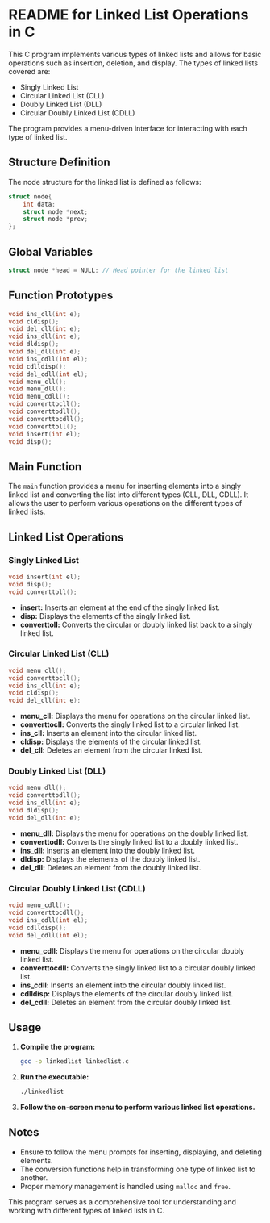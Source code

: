 # README for Linked List Operations in C

This C program implements various types of linked lists and allows for basic operations such as insertion, deletion, and display. The types of linked lists covered are:

- Singly Linked List
- Circular Linked List (CLL)
- Doubly Linked List (DLL)
- Circular Doubly Linked List (CDLL)

The program provides a menu-driven interface for interacting with each type of linked list.

## Structure Definition

The node structure for the linked list is defined as follows:

```c
struct node{
	int data;
	struct node *next;
	struct node *prev;
};
```

## Global Variables

```c
struct node *head = NULL; // Head pointer for the linked list
```

## Function Prototypes

```c
void ins_cll(int e);
void cldisp();
void del_cll(int e);
void ins_dll(int e);
void dldisp();
void del_dll(int e);
void ins_cdll(int el);
void cdlldisp();
void del_cdll(int el);
void menu_cll();
void menu_dll();
void menu_cdll();
void converttocll();
void converttodll();
void converttocdll();
void converttoll();
void insert(int el);
void disp();
```

## Main Function

The `main` function provides a menu for inserting elements into a singly linked list and converting the list into different types (CLL, DLL, CDLL). It allows the user to perform various operations on the different types of linked lists.

## Linked List Operations

### Singly Linked List

```c
void insert(int el);
void disp();
void converttoll();
```

- **insert:** Inserts an element at the end of the singly linked list.
- **disp:** Displays the elements of the singly linked list.
- **converttoll:** Converts the circular or doubly linked list back to a singly linked list.

### Circular Linked List (CLL)

```c
void menu_cll();
void converttocll();
void ins_cll(int e);
void cldisp();
void del_cll(int e);
```

- **menu_cll:** Displays the menu for operations on the circular linked list.
- **converttocll:** Converts the singly linked list to a circular linked list.
- **ins_cll:** Inserts an element into the circular linked list.
- **cldisp:** Displays the elements of the circular linked list.
- **del_cll:** Deletes an element from the circular linked list.

### Doubly Linked List (DLL)

```c
void menu_dll();
void converttodll();
void ins_dll(int e);
void dldisp();
void del_dll(int e);
```

- **menu_dll:** Displays the menu for operations on the doubly linked list.
- **converttodll:** Converts the singly linked list to a doubly linked list.
- **ins_dll:** Inserts an element into the doubly linked list.
- **dldisp:** Displays the elements of the doubly linked list.
- **del_dll:** Deletes an element from the doubly linked list.

### Circular Doubly Linked List (CDLL)

```c
void menu_cdll();
void converttocdll();
void ins_cdll(int el);
void cdlldisp();
void del_cdll(int el);
```

- **menu_cdll:** Displays the menu for operations on the circular doubly linked list.
- **converttocdll:** Converts the singly linked list to a circular doubly linked list.
- **ins_cdll:** Inserts an element into the circular doubly linked list.
- **cdlldisp:** Displays the elements of the circular doubly linked list.
- **del_cdll:** Deletes an element from the circular doubly linked list.

## Usage

1. **Compile the program:**
   ```bash
   gcc -o linkedlist linkedlist.c
   ```

2. **Run the executable:**
   ```bash
   ./linkedlist
   ```

3. **Follow the on-screen menu to perform various linked list operations.**

## Notes

- Ensure to follow the menu prompts for inserting, displaying, and deleting elements.
- The conversion functions help in transforming one type of linked list to another.
- Proper memory management is handled using `malloc` and `free`.

This program serves as a comprehensive tool for understanding and working with different types of linked lists in C.
